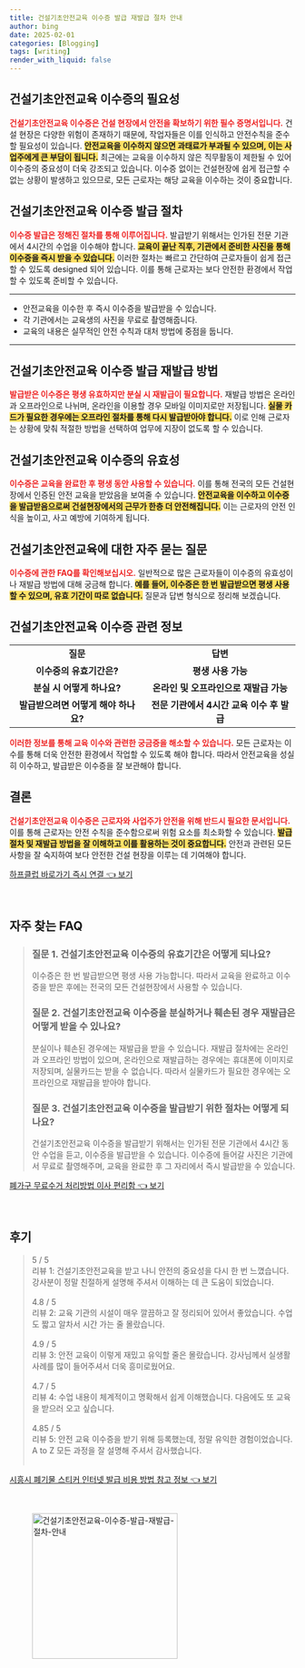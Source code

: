 ```yaml
---
title: 건설기초안전교육 이수증 발급 재발급 절차 안내
author: bing
date: 2025-02-01
categories: [Blogging]
tags: [writing]
render_with_liquid: false
---
```



<h2 id='건설기초안전교육_이수증의_필요성'>건설기초안전교육 이수증의 필요성</h2>

<p><b><span style="color: #ee2323;">건설기초안전교육 이수증은 건설 현장에서 안전을 확보하기 위한 필수 증명서입니다.</span></b> 건설 현장은 다양한 위험이 존재하기 때문에, 작업자들은 이를 인식하고 안전수칙을 준수할 필요성이 있습니다. <b><span style="background-color: #ffe066;">안전교육을 이수하지 않으면 과태료가 부과될 수 있으며, 이는 사업주에게 큰 부담이 됩니다.</span></b> 최근에는 교육을 이수하지 않은 직무활동이 제한될 수 있어 이수증의 중요성이 더욱 강조되고 있습니다. 이수증 없이는 건설현장에 쉽게 접근할 수 없는 상황이 발생하고 있으므로, 모든 근로자는 해당 교육을 이수하는 것이 중요합니다.</p>

<h2 id='건설기초안전교육_이수증_발급_절차'>건설기초안전교육 이수증 발급 절차</h2>

<p><b><span style="color: #ee2323;">이수증 발급은 정해진 절차를 통해 이루어집니다.</span></b> 발급받기 위해서는 인가된 전문 기관에서 4시간의 수업을 이수해야 합니다. <b><span style="background-color: #ffe066;">교육이 끝난 직후, 기관에서 준비한 사진을 통해 이수증을 즉시 받을 수 있습니다.</span></b> 이러한 절차는 빠르고 간단하여 근로자들이 쉽게 접근할 수 있도록 designed 되어 있습니다. 이를 통해 근로자는 보다 안전한 환경에서 작업할 수 있도록 준비할 수 있습니다.</p>

<hr />

<ul>
    <li>안전교육을 이수한 후 즉시 이수증을 발급받을 수 있습니다.</li>
    <li>각 기관에서는 교육생의 사진을 무료로 촬영해줍니다.</li>
    <li>교육의 내용은 실무적인 안전 수칙과 대처 방법에 중점을 둡니다.</li>
</ul>

<hr />

<h2 id='건설기초안전교육_이수증_발급_재발급_방법'>건설기초안전교육 이수증 발급 재발급 방법</h2>

<p><b><span style="color: #ee2323;">발급받은 이수증은 평생 유효하지만 분실 시 재발급이 필요합니다.</span></b> 재발급 방법은 온라인과 오프라인으로 나뉘며, 온라인을 이용할 경우 모바일 이미지로만 저장됩니다. <b><span style="background-color: #ffe066;">실물 카드가 필요한 경우에는 오프라인 절차를 통해 다시 발급받아야 합니다.</span></b> 이로 인해 근로자는 상황에 맞춰 적절한 방법을 선택하여 업무에 지장이 없도록 할 수 있습니다.</p>

<h2 id='건설기초안전교육_이수증의_유효성'>건설기초안전교육 이수증의 유효성</h2>

<p><b><span style="color: #ee2323;">이수증은 교육을 완료한 후 평생 동안 사용할 수 있습니다.</span></b> 이를 통해 전국의 모든 건설현장에서 인증된 안전 교육을 받았음을 보여줄 수 있습니다. <b><span style="background-color: #ffe066;">안전교육을 이수하고 이수증을 발급받음으로써 건설현장에서의 근무가 한층 더 안전해집니다.</span></b> 이는 근로자의 안전 인식을 높이고, 사고 예방에 기여하게 됩니다.</p>

<h2 id='건설기초안전교육_에_대한_자주_묻는_질문'>건설기초안전교육에 대한 자주 묻는 질문</h2>

<p><b><span style="color: #ee2323;">이수증에 관한 FAQ를 확인해보십시오.</span></b> 일반적으로 많은 근로자들이 이수증의 유효성이나 재발급 방법에 대해 궁금해 합니다. <b><span style="background-color: #ffe066;">예를 들어, 이수증은 한 번 발급받으면 평생 사용할 수 있으며, 유효 기간이 따로 없습니다.</span></b> 질문과 답변 형식으로 정리해 보겠습니다.</p>

<h2 id='건설기초안전교육_이수증_관련_정보'>건설기초안전교육 이수증 관련 정보</h2>

<table>
    <tr>
        <td style="text-align: center; height: 17px;"><b>질문</b></td>
        <td style="text-align: center; height: 17px;"><b>답변</b></td>
    </tr>
    <tr>
        <td style="text-align: center; height: 17px;"><b>이수증의 유효기간은?</b></td>
        <td style="text-align: center; height: 17px;"><b>평생 사용 가능</b></td>
    </tr>
    <tr>
        <td style="text-align: center; height: 17px;"><b>분실 시 어떻게 하나요?</b></td>
        <td style="text-align: center; height: 17px;"><b>온라인 및 오프라인으로 재발급 가능</b></td>
    </tr>
    <tr>
        <td style="text-align: center; height: 17px;"><b>발급받으려면 어떻게 해야 하나요?</b></td>
        <td style="text-align: center; height: 17px;"><b>전문 기관에서 4시간 교육 이수 후 발급</b></td>
    </tr>
</table>

<p><b><span style="color: #ee2323;">이러한 정보를 통해 교육 이수와 관련한 궁금증을 해소할 수 있습니다.</span></b> 모든 근로자는 이수를 통해 더욱 안전한 환경에서 작업할 수 있도록 해야 합니다. 따라서 안전교육을 성실히 이수하고, 발급받은 이수증을 잘 보관해야 합니다.</p>

<h2 id='결론'>결론</h2>

<p><b><span style="color: #ee2323;">건설기초안전교육 이수증은 근로자와 사업주가 안전을 위해 반드시 필요한 문서입니다.</span></b> 이를 통해 근로자는 안전 수칙을 준수함으로써 위험 요소를 최소화할 수 있습니다. <b><span style="background-color: #ffe066;">발급절차 및 재발급 방법을 잘 이해하고 이를 활용하는 것이 중요합니다.</span></b> 안전과 관련된 모든 사항을 잘 숙지하여 보다 안전한 건설 현장을 이루는 데 기여해야 합니다.</p>


<p><a class="click-button" title="하프클럽 바로가기 즉시 연결" href="https://purplelist.github.io/posts/%ED%95%98%ED%94%84%ED%81%B4%EB%9F%BD-%EB%B0%94%EB%A1%9C%EA%B0%80%EA%B8%B0-%EC%A6%89%EC%8B%9C-%EC%97%B0%EA%B2%B0/" rel="dofollow">하프클럽 바로가기 즉시 연결 👈 보기</a></p><br>
<h2 id='자주_찾는_FAQ'>자주 찾는 FAQ</h2>
<div itemscope="" itemtype="https://schema.org/FAQPage"> 
<blockquote> 
<div itemscope="" itemprop="mainEntity" itemtype="https://schema.org/Question"> 
<h3 itemprop="name">질문 1. 건설기초안전교육 이수증의 유효기간은 어떻게 되나요?</h3> 
<div itemscope="" itemprop="acceptedAnswer" itemtype="https://schema.org/Answer"> 
<span itemprop="text"> 
<p>이수증은 한 번 발급받으면 평생 사용 가능합니다. 따라서 교육을 완료하고 이수증을 받은 후에는 전국의 모든 건설현장에서 사용할 수 있습니다.</p> 
</span> 
</div> 
</div> 

<div itemscope="" itemprop="mainEntity" itemtype="https://schema.org/Question"> 
<h3 itemprop="name">질문 2. 건설기초안전교육 이수증을 분실하거나 훼손된 경우 재발급은 어떻게 받을 수 있나요?</h3> 
<div itemscope="" itemprop="acceptedAnswer" itemtype="https://schema.org/Answer"> 
<span itemprop="text"> 
<p>분실이나 훼손된 경우에는 재발급을 받을 수 있습니다. 재발급 절차에는 온라인과 오프라인 방법이 있으며, 온라인으로 재발급하는 경우에는 휴대폰에 이미지로 저장되며, 실물카드는 받을 수 없습니다. 따라서 실물카드가 필요한 경우에는 오프라인으로 재발급을 받아야 합니다.</p> 
</span> 
</div> 
</div> 

<div itemscope="" itemprop="mainEntity" itemtype="https://schema.org/Question"> 
<h3 itemprop="name">질문 3. 건설기초안전교육 이수증을 발급받기 위한 절차는 어떻게 되나요?</h3> 
<div itemscope="" itemprop="acceptedAnswer" itemtype="https://schema.org/Answer"> 
<span itemprop="text"> 
<p>건설기초안전교육 이수증을 발급받기 위해서는 인가된 전문 기관에서 4시간 동안 수업을 듣고, 이수증을 발급받을 수 있습니다. 이수증에 들어갈 사진은 기관에서 무료로 촬영해주며, 교육을 완료한 후 그 자리에서 즉시 발급받을 수 있습니다.</p> 
</span> 
</div> 
</div> 
</blockquote> 
</div>
<p><a class="click-button" title="폐가구 무료수거 처리방법 이사 편리함" href="https://purplelist.github.io/posts/%ED%8F%90%EA%B0%80%EA%B5%AC-%EB%AC%B4%EB%A3%8C%EC%88%98%EA%B1%B0-%EC%B2%98%EB%A6%AC%EB%B0%A9%EB%B2%95-%EC%9D%B4%EC%82%AC-%ED%8E%B8%EB%A6%AC%ED%95%A8/" rel="dofollow">폐가구 무료수거 처리방법 이사 편리함 👈 보기</a></p><br>
<h2 id='후기'>후기</h2>
<div itemscope itemtype="https://schema.org/Product">
  <blockquote>
  <div itemprop="review" itemscope itemtype="https://schema.org/Review">
      <div itemprop="reviewRating" itemscope itemtype="https://schema.org/Rating"> <span itemprop="ratingValue">5</span> / <span itemprop="bestRating">5</span> </div>
      <span itemprop="reviewBody">리뷰 1: 건설기초안전교육을 받고 나니 안전의 중요성을 다시 한 번 느꼈습니다. 강사분이 정말 친절하게 설명해 주셔서 이해하는 데 큰 도움이 되었습니다. </span>
  </div>
  <br>
  <div itemprop="review" itemscope itemtype="https://schema.org/Review">
      <div itemprop="reviewRating" itemscope itemtype="https://schema.org/Rating"> <span itemprop="ratingValue">4.8</span> / <span itemprop="bestRating">5</span> </div>
      <span itemprop="reviewBody">리뷰 2: 교육 기관의 시설이 매우 깔끔하고 잘 정리되어 있어서 좋았습니다. 수업도 짧고 알차서 시간 가는 줄 몰랐습니다.</span>
  </div>
  <br>
  <div itemprop="review" itemscope itemtype="https://schema.org/Review">
      <div itemprop="reviewRating" itemscope itemtype="https://schema.org/Rating"> <span itemprop="ratingValue">4.9</span> / <span itemprop="bestRating">5</span> </div>
      <span itemprop="reviewBody">리뷰 3: 안전 교육이 이렇게 재밌고 유익할 줄은 몰랐습니다. 강사님께서 실생활 사례를 많이 들어주셔서 더욱 흥미로웠어요.</span>
  </div>
  <br>
  <div itemprop="review" itemscope itemtype="https://schema.org/Review">
      <div itemprop="reviewRating" itemscope itemtype="https://schema.org/Rating"> <span itemprop="ratingValue">4.7</span> / <span itemprop="bestRating">5</span> </div>
      <span itemprop="reviewBody">리뷰 4: 수업 내용이 체계적이고 명확해서 쉽게 이해했습니다. 다음에도 또 교육을 받으러 오고 싶습니다.</span>
  </div>
  <br>
  <div itemprop="review" itemscope itemtype="https://schema.org/Review">
      <div itemprop="reviewRating" itemscope itemtype="https://schema.org/Rating"> <span itemprop="ratingValue">4.85</span> / <span itemprop="bestRating">5</span> </div>
      <span itemprop="reviewBody">리뷰 5: 안전 교육 이수증을 받기 위해 등록했는데, 정말 유익한 경험이었습니다. A to Z 모든 과정을 잘 설명해 주셔서 감사했습니다.</span>
  </div>
  <br>
  </blockquote>
</div>
<p><a class="click-button" title="시흥시 폐기물 스티커 인터넷 발급 비용 방법 참고 정보" href="https://purplelist.github.io/posts/%EC%8B%9C%ED%9D%A5%EC%8B%9C-%ED%8F%90%EA%B8%B0%EB%AC%BC-%EC%8A%A4%ED%8B%B0%EC%BB%A4-%EC%9D%B8%ED%84%B0%EB%84%B7-%EB%B0%9C%EA%B8%89-%EB%B9%84%EC%9A%A9-%EB%B0%A9%EB%B2%95-%EC%B0%B8%EA%B3%A0-%EC%A0%95%EB%B3%B4/" rel="dofollow">시흥시 폐기물 스티커 인터넷 발급 비용 방법 참고 정보 👈 보기</a></p><br>
<figure class="image"><img src="https://purplelist.github.io/assets/img/thumbnail/건설기초안전교육-이수증-발급-재발급-절차-안내.webp" alt="건설기초안전교육-이수증-발급-재발급-절차-안내" width="256" height="256"></figure>